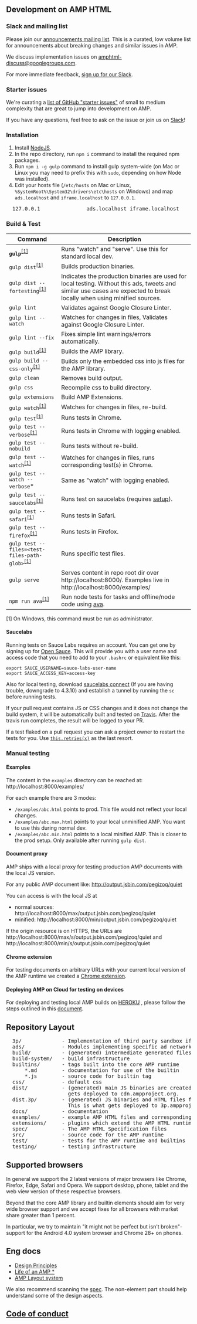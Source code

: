 <!---
Copyright 2015 The AMP HTML Authors. All Rights Reserved.

Licensed under the Apache License, Version 2.0 (the "License");
you may not use this file except in compliance with the License.
You may obtain a copy of the License at

      http://www.apache.org/licenses/LICENSE-2.0

Unless required by applicable law or agreed to in writing, software
distributed under the License is distributed on an "AS-IS" BASIS,
WITHOUT WARRANTIES OR CONDITIONS OF ANY KIND, either express or implied.
See the License for the specific language governing permissions and
limitations under the License.
-->

## Development on AMP HTML

### Slack and mailing list

Please join our [announcements mailing list](https://groups.google.com/forum/#!forum/amphtml-announce). This is a curated, low volume list for announcements about breaking changes and similar issues in AMP.

We discuss implementation issues on [amphtml-discuss@googlegroups.com](https://groups.google.com/forum/#!forum/amphtml-discuss).

For more immediate feedback, [sign up for our Slack](https://docs.google.com/forms/d/1wAE8w3K5preZnBkRk-MD1QkX8FmlRDxd_vs4bFSeJlQ/viewform?fbzx=4406980310789882877).

### Starter issues

We're curating a [list of GitHub "starter issues"](https://github.com/ampproject/amphtml/issues?q=is%3Aopen+is%3Aissue+label%3Astarter) of small to medium complexity that are great to jump into development on AMP.

If you have any questions, feel free to ask on the issue or join us on [Slack](https://docs.google.com/forms/d/1wAE8w3K5preZnBkRk-MD1QkX8FmlRDxd_vs4bFSeJlQ/viewform?fbzx=4406980310789882877)!

### Installation

1. Install [NodeJS](https://nodejs.org).
2. In the repo directory, run `npm i` command to install the required npm packages.
3. Run `npm i -g gulp` command to install gulp system-wide (on Mac or Linux you may need to prefix this with `sudo`, depending on how Node was installed).
4. Edit your hosts file (`/etc/hosts` on Mac or Linux, `%SystemRoot%\System32\drivers\etc\hosts` on Windows) and map `ads.localhost` and `iframe.localhost` to `127.0.0.1`.
<pre>
  127.0.0.1               ads.localhost iframe.localhost
</pre>

### Build & Test

| Command                                                                 | Description                                                           |
| ----------------------------------------------------------------------- | --------------------------------------------------------------------- |
| **`gulp`**<sup>[[1]](#footnote-1)</sup>                                 | Runs "watch" and "serve". Use this for standard local dev.            |
| `gulp dist`<sup>[[1]](#footnote-1)</sup>                                | Builds production binaries.                                           |
| `gulp dist --fortesting`<sup>[[1]](#footnote-1)</sup>                   | Indicates the production binaries are used for local testing. Without this ads, tweets and similar use cases are expected to break locally when using minified sources. |
| `gulp lint`                                                             | Validates against Google Closure Linter.                              |
| `gulp lint --watch`                                                     | Watches for changes in files, Validates against Google Closure Linter.|
| `gulp lint --fix`                                                       | Fixes simple lint warnings/errors automatically.                      |
| `gulp build`<sup>[[1]](#footnote-1)</sup>                               | Builds the AMP library.                                               |
| `gulp build --css-only`<sup>[[1]](#footnote-1)</sup>                    | Builds only the embedded css into js files for the AMP library.       |
| `gulp clean`                                                            | Removes build output.                                                 |
| `gulp css`                                                              | Recompile css to build directory.                                     |
| `gulp extensions`                                                       | Build AMP Extensions.                                                 |
| `gulp watch`<sup>[[1]](#footnote-1)</sup>                               | Watches for changes in files, re-build.                               |
| `gulp test`<sup>[[1]](#footnote-1)</sup>                                | Runs tests in Chrome.                                                 |
| `gulp test --verbose`<sup>[[1]](#footnote-1)</sup>                      | Runs tests in Chrome with logging enabled.                            |
| `gulp test --nobuild`                                                   | Runs tests without re-build.                                          |
| `gulp test --watch`<sup>[[1]](#footnote-1)</sup>                        | Watches for changes in files, runs corresponding test(s) in Chrome.   |
| `gulp test --watch --verbose`*                                          | Same as "watch" with logging enabled.                                 |
| `gulp test --saucelabs`<sup>[[1]](#footnote-1)</sup>                    | Runs test on saucelabs (requires [setup](#saucelabs)).                |
| `gulp test --safari`<sup>[[1]](#footnote-1)</sup>                       | Runs tests in Safari.                                                 |
| `gulp test --firefox`<sup>[[1]](#footnote-1)</sup>                      | Runs tests in Firefox.                                                |
| `gulp test --files=<test-files-path-glob>`<sup>[[1]](#footnote-1)</sup> | Runs specific test files.                                             |
| `gulp serve`                                                            | Serves content in repo root dir over http://localhost:8000/. Examples live in http://localhost:8000/examples/ |
| `npm run ava`<sup>[[1]](#footnote-1)</sup>                              | Run node tests for tasks and offline/node code using [ava](https://github.com/avajs/ava). |

<a id="footnote-1">[1]</a> On Windows, this command must be run as administrator.

#### Saucelabs

Running tests on Sauce Labs requires an account. You can get one by signing up for [Open Sauce](https://saucelabs.com/opensauce/). This will provide you with a user name and access code that you need to add to your `.bashrc` or equivalent like this:

```
export SAUCE_USERNAME=sauce-labs-user-name
export SAUCE_ACCESS_KEY=access-key
```

Also for local testing, download [saucelabs connect](https://docs.saucelabs.com/reference/sauce-connect/) (If you are having trouble, downgrade to 4.3.10) and establish a tunnel by running the `sc` before running tests.

If your pull request contains JS or CSS changes and it does not change the build system, it will be automatically built and tested on [Travis](https://travis-ci.org/ampproject/amphtml/builds). After the travis run completes, the result will be logged to your PR.

If a test flaked on a pull request you can ask a project owner to restart the tests for you. Use [`this.retries(x)`](https://mochajs.org/#retry-tests) as the last resort.

### Manual testing

#### Examples

The content in the `examples` directory can be reached at: http://localhost:8000/examples/

For each example there are 3 modes:

- `/examples/abc.html` points to prod. This file would not reflect your local changes.
- `/examples/abc.max.html` points to your local unminified AMP. You want to use this during normal dev.
- `/examples/abc.min.html` points to a local minified AMP. This is closer to the prod setup. Only available after running `gulp dist`.


#### Document proxy

AMP ships with a local proxy for testing production AMP documents with the local JS version.

For any public AMP document like: http://output.jsbin.com/pegizoq/quiet

You can access is with the local JS at

- normal sources: http://localhost:8000/max/output.jsbin.com/pegizoq/quiet
- minified: http://localhost:8000/min/output.jsbin.com/pegizoq/quiet

If the origin resource is on HTTPS, the URLs are http://localhost:8000/max/s/output.jsbin.com/pegizoq/quiet and http://localhost:8000/min/s/output.jsbin.com/pegizoq/quiet

#### Chrome extension

For testing documents on arbitrary URLs with your current local version of the AMP runtime we created a [Chrome extension](testing/local-amp-chrome-extension/README.md).

#### Deploying AMP on Cloud for testing on devices

For deploying and testing local AMP builds on [HEROKU](https://www.heroku.com/) , please follow the steps outlined in this [document](https://docs.google.com/document/d/1LOr8SEBEpLkqnFjzTNIZGi2VA8AC8_aKmDVux6co63U/edit?usp=sharing).

## Repository Layout
<pre>
  3p/             - Implementation of third party sandbox iframes.
  ads/            - Modules implementing specific ad networks used in <amp-ad>
  build/          - (generated) intermediate generated files
  build-system/   - build infrastructure
  builtins/       - tags built into the core AMP runtime
      *.md        - documentation for use of the builtin
      *.js        - source code for builtin tag
  css/            - default css
  dist/           - (generated) main JS binaries are created here. This is what
                    gets deployed to cdn.ampproject.org.
  dist.3p/        - (generated) JS binaries and HTML files for 3p embeds and ads.
                    This is what gets deployed to 3p.ampproject.net.
  docs/           - documentation
  examples/       - example AMP HTML files and corresponding assets
  extensions/     - plugins which extend the AMP HTML runtime's core set of tags
  spec/           - The AMP HTML Specification files
  src/            - source code for the AMP runtime
  test/           - tests for the AMP runtime and builtins
  testing/        - testing infrastructure
</pre>

## Supported browsers

In general we support the 2 latest versions of major browsers like Chrome, Firefox, Edge, Safari and Opera. We support desktop, phone, tablet and the web view version of these respective browsers.

Beyond that the core AMP library and builtin elements should aim for very wide browser support and we accept fixes for all browsers with market share greater than 1 percent.

In particular, we try to maintain "it might not be perfect but isn't broken"-support for the Android 4.0 system browser and Chrome 28+ on phones.

## Eng docs

- [Design Principles](DESIGN_PRINCIPLES.md)
- [Life of an AMP *](https://docs.google.com/document/d/1WdNj3qNFDmtI--c2PqyRYrPrxSg2a-93z5iX0SzoQS0/edit#)
- [AMP Layout system](spec/amp-html-layout.md)

We also recommend scanning the [spec](spec/). The non-element part should help understand some of the design aspects.

## [Code of conduct](CODE_OF_CONDUCT.md)

